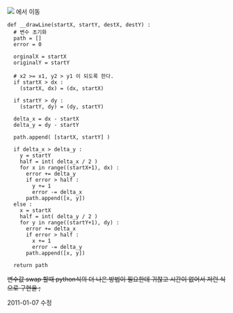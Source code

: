 
![](http://poorpuppet.egloos.com/4109119) 에서 이동

<pre><code>def __drawLine(startX, startY, destX, destY) :
  # 변수 초기화
  path = []
  error = 0

  orginalX = startX
  originalY = startY

  # x2 &gt;= x1, y2 &gt; y1 이 되도록 한다.
  if startX &gt; dx :
    (startX, dx) = (dx, startX)

  if startY &gt; dy :
    (startY, dy) = (dy, startY)

  delta_x = dx - startX
  delta_y = dy - startY

  path.append( [startX, startY] )

  if delta_x &gt; delta_y :
    y = startY
    half = int( delta_x / 2 )
    for x in range((startX+1), dx) :
      error += delta_y
      if error &gt; half :
        y += 1
        error -= delta_x
      path.append([x, y])
  else :
    x = startX
    half = int( delta_y / 2 )
    for y in range((startY+1), dy) :
      error += delta_x
      if error &gt; half :
        x += 1
        error -= delta_y
      path.append([x, y])

  return path</code></pre>

<del>변수값 swap 할때 python식의 더 나은 방법이 필요한데 귀찮고 시간이 없어서 저런 식으로 구현을 ;</del>

2011-01-07 수정